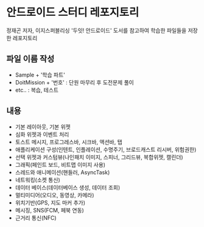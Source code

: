 # 안드로이드 스터디 레포지토리
정재곤 저자, 이지스퍼블리싱 '두잇! 안드로이드' 도서를 참고하여 학습한 파일들을 저장한 레포지토리

## 파일 이름 작성
- Sample + '학습 파트'
- DoitMission + '번호' : 단원 마무리 후 도전문제 풀이
- etc.. : 복습, 테스트

## 내용
- 기본 레이아웃, 기본 위젯
- 심화 위젯과 이벤트 처리
- 토스트 메시지, 프로그레스바, 시크바, 액션바, 탭
- 애플리케이션 구성(인텐트, 인플레이션, 수명주기, 브로드캐스트 리시버, 위험권한)
- 선택 위젯과 커스텀뷰(나인패치 이미지, 스피너, 그리드뷰, 복합위젯, 캘린더)
- 그래픽(페인트 보드, 비트맵 이미지 사용)
- 스레드와 애니메이션(핸들러, AsyncTask)
- 네트워킹(소켓 통신)
- 데이터 베이스(데이터베이스 생성, 데이터 조회)
- 멀티미디어(오디오, 동영상, 카메라)
- 위치기반(GPS, 지도 마커 추가)
- 메시징, SNS(FCM, 페북 연동)
- 근거리 통신(NFC)
